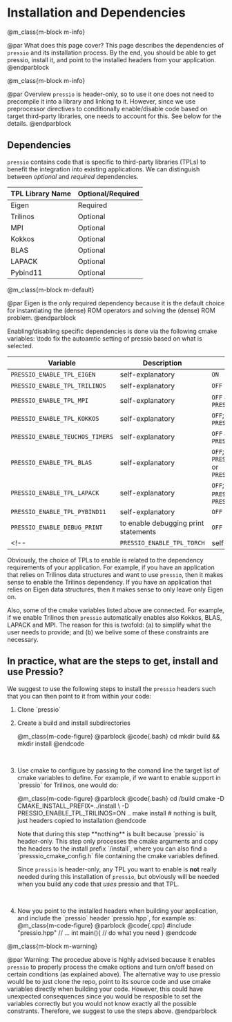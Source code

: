

# Installation and Dependencies


@m_class{m-block m-info}

@par What does this page cover?
This page describes the dependencies of `pressio` and its installation process.
By the end, you should be able to get pressio, install it,
and point to the installed headers from your application.
@endparblock


@m_class{m-block m-info}

@par Overview
`pressio` is header-only, so to use it one does not need to precompile it
into a library and linking to it.
However, since we use preprocessor directives to conditionally
enable/disable code based on target third-party libraries,
one needs to account for this. See below for the details.
@endparblock


## Dependencies

`pressio` contains code that is specific to third-party libraries (TPLs)
to benefit the integration into existing applications.
We can distinguish between *optional* and *required* dependencies.
<!-- This is important, because it alleviates the user from writing custom operations -->
<!-- and allows `pressio` to decide when to leverage the native libraries' operations to -->
<!-- obtain the best performance. -->

| TPL Library Name   | Optional/Required |
| ------------------ | ---------------   |
| Eigen              | Required          |
| Trilinos           | Optional          |
| MPI                | Optional          |
| Kokkos             | Optional          |
| BLAS               | Optional          |
| LAPACK             | Optional          |
| Pybind11           | Optional          |

@m_class{m-block m-default}

@par
	Eigen is the only required dependency because it is the
	default choice for instantiating the (dense) ROM operators
	and solving the (dense) ROM problem.
@endparblock

Enabling/disabling specific dependencies is done via the following cmake variables:
\todo fix the autoamtic setting of pressio based on what is selected.

| Variable                        | Description                          | Default Value                                                                                   |
| ------------------              | ---------------                      | -----------                                                                                     |
| `PRESSIO_ENABLE_TPL_EIGEN`      | self-explanatory                     | `ON`                                                                                            |
| `PRESSIO_ENABLE_TPL_TRILINOS`   | self-explanatory                     | `OFF`                                                                                           |
| `PRESSIO_ENABLE_TPL_MPI`        | self-explanatory                     | `OFF`  automatically `ON` if `PRESSIO_ENABLE_TPL_TRILINOS=ON`                                   |
| `PRESSIO_ENABLE_TPL_KOKKOS`     | self-explanatory                     | `OFF`; automatically `ON` if `PRESSIO_ENABLE_TPL_TRILINOS=ON`                                   |
| `PRESSIO_ENABLE_TEUCHOS_TIMERS` | self-explanatory                     | `OFF`  automatically `ON` if `PRESSIO_ENABLE_TPL_TRILINOS=ON`                                   |
| `PRESSIO_ENABLE_TPL_BLAS`       | self-explanatory                     | `OFF`; automatically `ON` if `PRESSIO_ENABLE_TPL_LAPACK=ON` or `PRESSIO_ENABLE_TPL_TRILINOS=ON` |
| `PRESSIO_ENABLE_TPL_LAPACK`     | self-explanatory                     | `OFF`; automatically `ON` if `PRESSIO_ENABLE_TPL_BLAS=ON` or `PRESSIO_ENABLE_TPL_TRILINOS=ON`   |
| `PRESSIO_ENABLE_TPL_PYBIND11`   | self-explanatory                     | `OFF`                                                                                           |
| `PRESSIO_ENABLE_DEBUG_PRINT`    | to enable debugging print statements | `OFF`                                                                                           |
<!-- | `PRESSIO_ENABLE_TPL_TORCH`| self-explanatory | `OFF` |-->

Obviously, the choice of TPLs to enable is related to the
dependency requirements of your application.
For example, if you have an application that relies on
Trilinos data structures and want to use `pressio`, then it makes sense
to enable the Trilinos dependency.
If you have an application that relies on Eigen data structures,
then it makes sense to only leave only Eigen on.

Also, some of the cmake variables listed above are connected.
For example, if we enable Trilinos then `pressio` automatically
enables also Kokkos, BLAS, LAPACK and MPI.
The reason for this is twofold: (a) to simplify what the user needs
to provide; and (b) we belive some of these constraints are necessary.



<!-- Note that, since `pressio` is header-only, any TPL you want to enable -->
<!-- is not really needed when installing `pressio`, but it is needed when -->
<!-- you build any code that *uses* pressio. -->
<!-- Therefore, you need to make sure that before you use `pressio` in your code, -->
<!-- you include/link to any TPL you want to use. -->
<!-- At the very minimum, you need to have Eigen installed. -->


## In practice, what are the steps to get, install and use Pressio?
We suggest to use the following steps to install the `pressio` headers
such that you can then point to it from within your code:
<ol>
<li><p>Clone `pressio`</p></li>
<!-- * -->
<li><p>Create a build and install subdirectories</p></li>
@m_class{m-code-figure} @parblock
@code{.bash}
cd <where-you-cloned-pressio>
mkdir build && mkdir install
@endcode
</p></li>
<!-- * -->
<br>
<li><p>Use cmake to configure by passing to the comand line the target
list of cmake variables to define. For example, if we want to enable
support in `pressio` for Trilinos, one would do:</p></li>
@m_class{m-code-figure} @parblock
@code{.bash}
cd <where-you-cloned-pressio>/build
cmake -D CMAKE_INSTALL_PREFIX=../install \
	  -D PRESSIO_ENABLE_TPL_TRILINOS=ON ..
make install # nothing is built, just headers copied to installation
@endcode
</p></li>
Note that during this step **nothing** is built because `pressio` is header-only.
This step only processes the cmake arguments and copy the headers to the
install prefix `<where-you-cloned-pressio>/install`, where you can
also find a `presssio_cmake_config.h` file containing the cmake variables defined.

Since `pressio` is header-only, any TPL you want to enable
is **not** really needed during this installation of `pressio`,
but obviously will be needed when you build any code that *uses* pressio and that TPL.
<!-- * -->
<br>
<li><p>Now you point to the installed headers when building your application,
and include the `pressio` header `pressio.hpp`, for example as:
@m_class{m-code-figure} @parblock
@code{.cpp}
#include "pressio.hpp"
// ...
int main(){
  // do what you need
}
@endcode
</p></li>
</ol>

@m_class{m-block m-warning}

@par Warning:
The procedue above is highly advised because it enables `pressio`
to properly process the cmake options and turn on/off based
on certain conditions (as explained above).
The alternative way to use pressio would be to just clone the repo,
point to its source code and use cmake variables directly when building
your code. However, this could have unexpected consequences since
you would be resposible to set the variables correctly but you would not
know exactly all the possible constrants.
Therefore, we suggest to use the steps above.
@endparblock
